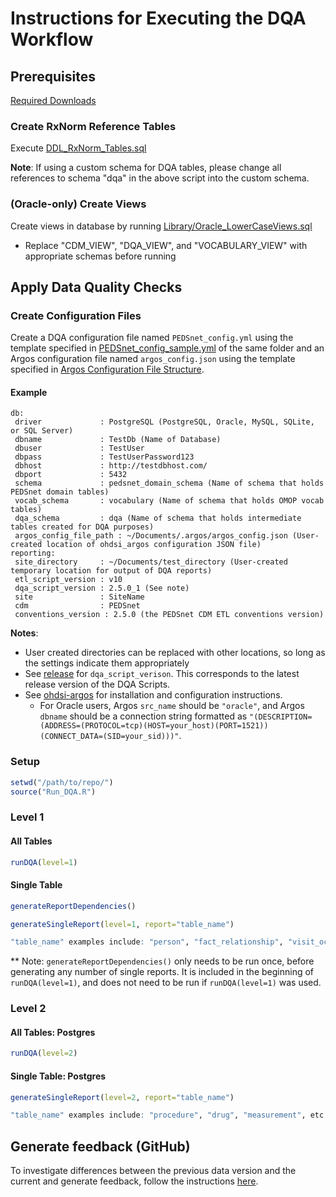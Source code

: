 # Instructions for Executing the DQA Workflow

## Prerequisites

[Required Downloads](https://github.com/PEDSnet/Data-Quality-Analysis#required-downloads)

### Create RxNorm Reference Tables

Execute [DDL_RxNorm_Tables.sql](../Library/DDL_RxNorm_Tables.sql)  

**Note**: If using a custom schema for DQA tables, please change all references to schema "dqa" in the above script into the custom schema. 

### (Oracle-only) Create Views

Create views in database by running [Library/Oracle_LowerCaseViews.sql](https://github.com/PEDSnet/Data-Quality-Analysis/blob/master/Library/Oracle_LowerCaseViews.sql)
  * Replace "CDM_VIEW", "DQA_VIEW", and "VOCABULARY_VIEW" with appropriate schemas before running

## Apply Data Quality Checks

### Create Configuration Files
Create a DQA configuration file named `PEDSnet_config.yml` using the template specified in [PEDSnet_config_sample.yml](../Resources/PEDSnet_config_sample.yml) of the same folder and an Argos configuration file named `argos_config.json` using the template specified in [Argos Configuration File Structure](https://github.com/baileych/ohdsi-argos#configuration-file-structure).

#### Example

```
db:
 driver             : PostgreSQL (PostgreSQL, Oracle, MySQL, SQLite, or SQL Server)
 dbname	            : TestDb (Name of Database)
 dbuser	            : TestUser
 dbpass	            : TestUserPassword123
 dbhost             : http://testdbhost.com/
 dbport	            : 5432
 schema	            : pedsnet_domain_schema (Name of schema that holds PEDSnet domain tables)
 vocab_schema       : vocabulary (Name of schema that holds OMOP vocab tables)
 dqa_schema         : dqa (Name of schema that holds intermediate tables created for DQA purposes)
 argos_config_file_path : ~/Documents/.argos/argos_config.json (User-created location of ohdsi_argos configuration JSON file)
reporting:
 site_directory     : ~/Documents/test_directory (User-created temporary location for output of DQA reports)
 etl_script_version : v10
 dqa_script_version : 2.5.0_1 (See note)
 site               : SiteName 
 cdm                : PEDSnet
 conventions_version : 2.5.0 (the PEDSnet CDM ETL conventions version)
```


**Notes**:

* User created directories can be replaced with other locations, so long as the settings indicate them appropriately
* See [release](https://github.com/PEDSnet/Data-Quality-Analysis/releases) for `dqa_script_verison`.  This corresponds to the latest release version of the DQA Scripts.
* See [ohdsi-argos](https://github.com/baileych/ohdsi-argos) for installation and configuration instructions.
  * For Oracle users, Argos `src_name` should be `"oracle"`, and Argos `dbname` should be a connection string formatted as `"(DESCRIPTION=(ADDRESS=(PROTOCOL=tcp)(HOST=your_host)(PORT=1521))(CONNECT_DATA=(SID=your_sid)))"`.

### Setup
```R
setwd("/path/to/repo/")
source("Run_DQA.R")
```

### Level 1

#### All Tables
``` R
runDQA(level=1)
```

#### Single Table
```R
generateReportDependencies()

generateSingleReport(level=1, report="table_name")

"table_name" examples include: "person", "fact_relationship", "visit_occurrence", etc
```

** Note: `generateReportDependencies()` only needs to be run once, before generating any number of single reports. It is included in the beginning of `runDQA(level=1)`, and does not need to be run if `runDQA(level=1)` was used.

### Level 2

#### All Tables: Postgres
``` R
runDQA(level=2)
```

#### Single Table: Postgres
```R
generateSingleReport(level=2, report="table_name")

"table_name" examples include: "procedure", "drug", "measurement", etc
```

## Generate feedback (GitHub)
To investigate differences between the previous data version and the current and generate feedback, follow the instructions [here](../Tools/dqa/README.md).
